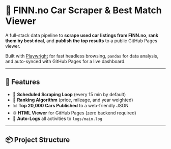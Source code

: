 # 🚗 FINN.no Car Scraper & Best Match Viewer

A full-stack data pipeline to **scrape used car listings from FINN.no**, **rank them by best deal**, and **publish the top results** to a public GitHub Pages viewer.

Built with [Playwright](https://playwright.dev/) for fast headless browsing, `pandas` for data analysis, and auto-synced with GitHub Pages for a live dashboard.

---

## 🌟 Features

- 🔁 **Scheduled Scraping Loop** (every 15 min by default)
- 🧠 **Ranking Algorithm** (price, mileage, and year weighted)
- 📊 **Top 20,000 Cars Published** to a web-friendly JSON
- 🌐 **HTML Viewer** for GitHub Pages (zero backend required)
- 📁 **Auto-Logs** all activities to `logs/main.log`

---

## 📦 Project Structure

